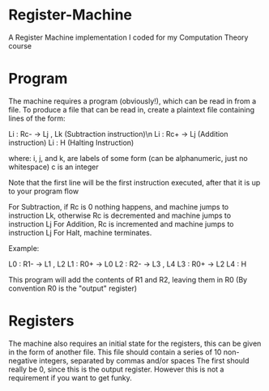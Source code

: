# Register-Machine

A Register Machine implementation I coded for my Computation Theory course

# Program
The machine requires a program (obviously!), which can be read in from a file.
To produce a file that can be read in, create a plaintext file containing lines of the form:

Li : Rc- -> Lj , Lk (Subtraction instruction)\n
Li : Rc+ -> Lj      (Addition instruction)
Li : H              (Halting Instruction)

where: 
i, j, and k, are labels of some form (can be alphanumeric, just no whitespace)
c is an integer

Note that the first line will be the first instruction executed, after that it is up to your program flow

For Subtraction, if Rc is 0 nothing happens, and machine jumps to instruction Lk, otherwise Rc is decremented and machine jumps to instruction Lj
For Addition, Rc is incremented and machine jumps to instruction Lj
For Halt, machine terminates.

Example:

L0 : R1- -> L1 , L2
L1 : R0+ -> L0
L2 : R2- -> L3 , L4
L3 : R0+ -> L2
L4 : H

This program will add the contents of R1 and R2, leaving them in R0
(By convention R0 is the "output" register)

# Registers
The machine also requires an initial state for the registers, this can be given in the form of another file.
This file should contain a series of 10 non-negative integers, separated by commas and/or spaces
The first should really be 0, since this is the output register. However this is not a requirement if you want to get funky.
